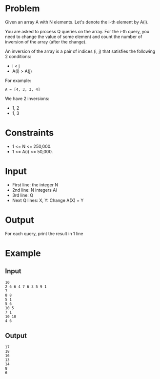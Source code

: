 # Problem

Given an array A with N elements. Let's denote the i-th element by A(i).

You are asked to process Q queries on the array. For the i-th query, you need to change the value of some element and count the number of inversion of the array (after the change).

An inversion of the array is a pair of indices (i, j) that satisfies the following 2 conditions:

- i < j
- A(i) > A(j)

For example:

```
A = [4, 3, 3, 4]
```

We have 2 inversions:

- 1, 2
- 1, 3

# Constraints
- 1 <= N <= 250,000.
- 1 <= A(i) <= 50,000.

# Input
- First line: the integer N
- 2nd line: N integers Ai
- 3rd line: Q
- Next Q lines: X, Y: Change A(X) = Y

# Output
For each query, print the result in 1 line

# Example
## Input

```
10
2 6 6 4 7 6 3 5 9 1
7
8 8
5 1
5 6
10 5
7 1
10 10
4 6
```

## Output

```
17
18
16
13
14
8
6
```
